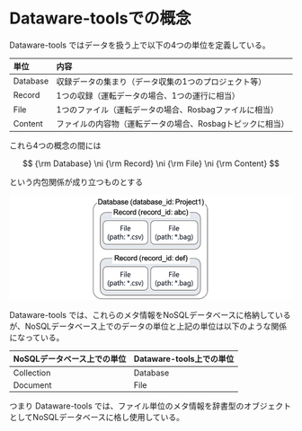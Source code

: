 # Dataware-toolsでの概念

Dataware-tools ではデータを扱う上で以下の4つの単位を定義している。

| 単位 | 内容 |
| :--- | :--- |
| Database | 収録データの集まり（データ収集の1つのプロジェクト等） |
| Record | 1つの収録（運転データの場合、1つの運行に相当） |
| File | 1つのファイル（運転データの場合、Rosbagファイルに相当） |
| Content | ファイルの内容物（運転データの場合、Rosbagトピックに相当） |

これら4つの概念の間には

$$
{\rm Database} \ni {\rm Record} \ni {\rm File} \ni {\rm Content}
$$

という内包関係が成り立つものとする

![4&#x3064;&#x306E;&#x6982;&#x5FF5;&#x306E;&#x5185;&#x5305;&#x95A2;&#x4FC2;](.gitbook/assets/concepts.png)

Dataware-tools では、これらのメタ情報をNoSQLデータベースに格納しているが、NoSQLデータベース上でのデータの単位と上記の単位は以下のような関係になっている。

| NoSQLデータベース上での単位 | Dataware-tools上での単位 |
| :--- | :--- |
| Collection | Database |
| Document | File |

つまり Dataware-tools では、ファイル単位のメタ情報を辞書型のオブジェクトとしてNoSQLデータベースに格し使用している。

